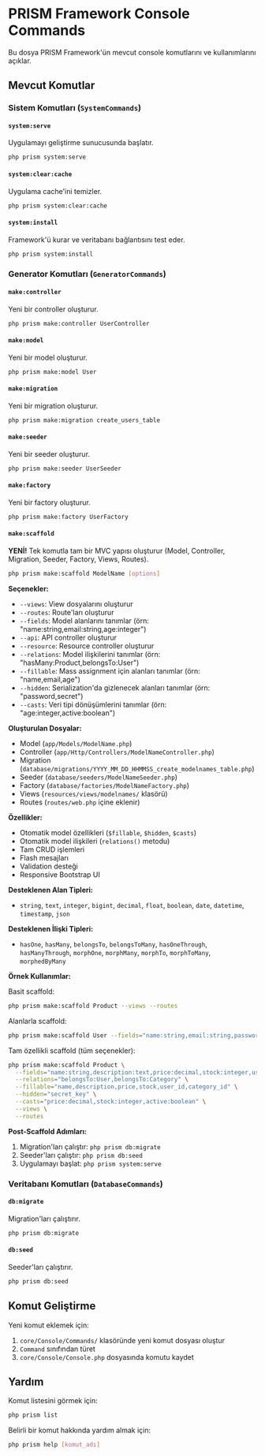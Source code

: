 # PRISM Framework Console Commands

Bu dosya PRISM Framework'ün mevcut console komutlarını ve kullanımlarını açıklar.

## Mevcut Komutlar

### Sistem Komutları (`SystemCommands`)

#### `system:serve`
Uygulamayı geliştirme sunucusunda başlatır.
```bash
php prism system:serve
```

#### `system:clear:cache`
Uygulama cache'ini temizler.
```bash
php prism system:clear:cache
```

#### `system:install`
Framework'ü kurar ve veritabanı bağlantısını test eder.
```bash
php prism system:install
```

### Generator Komutları (`GeneratorCommands`)

#### `make:controller`
Yeni bir controller oluşturur.
```bash
php prism make:controller UserController
```

#### `make:model`
Yeni bir model oluşturur.
```bash
php prism make:model User
```

#### `make:migration`
Yeni bir migration oluşturur.
```bash
php prism make:migration create_users_table
```

#### `make:seeder`
Yeni bir seeder oluşturur.
```bash
php prism make:seeder UserSeeder
```

#### `make:factory`
Yeni bir factory oluşturur.
```bash
php prism make:factory UserFactory
```

#### `make:scaffold`
**YENİ!** Tek komutla tam bir MVC yapısı oluşturur (Model, Controller, Migration, Seeder, Factory, Views, Routes).

```bash
php prism make:scaffold ModelName [options]
```

**Seçenekler:**
- `--views`: View dosyalarını oluşturur
- `--routes`: Route'ları oluşturur
- `--fields`: Model alanlarını tanımlar (örn: "name:string,email:string,age:integer")
- `--api`: API controller oluşturur
- `--resource`: Resource controller oluşturur
- `--relations`: Model ilişkilerini tanımlar (örn: "hasMany:Product,belongsTo:User")
- `--fillable`: Mass assignment için alanları tanımlar (örn: "name,email,age")
- `--hidden`: Serialization'da gizlenecek alanları tanımlar (örn: "password,secret")
- `--casts`: Veri tipi dönüşümlerini tanımlar (örn: "age:integer,active:boolean")

**Oluşturulan Dosyalar:**
- Model (`app/Models/ModelName.php`)
- Controller (`app/Http/Controllers/ModelNameController.php`)
- Migration (`database/migrations/YYYY_MM_DD_HHMMSS_create_modelnames_table.php`)
- Seeder (`database/seeders/ModelNameSeeder.php`)
- Factory (`database/factories/ModelNameFactory.php`)
- Views (`resources/views/modelnames/` klasörü)
- Routes (`routes/web.php` içine eklenir)

**Özellikler:**
- Otomatik model özellikleri (`$fillable`, `$hidden`, `$casts`)
- Otomatik model ilişkileri (`relations()` metodu)
- Tam CRUD işlemleri
- Flash mesajları
- Validation desteği
- Responsive Bootstrap UI

**Desteklenen Alan Tipleri:**
- `string`, `text`, `integer`, `bigint`, `decimal`, `float`, `boolean`, `date`, `datetime`, `timestamp`, `json`

**Desteklenen İlişki Tipleri:**
- `hasOne`, `hasMany`, `belongsTo`, `belongsToMany`, `hasOneThrough`, `hasManyThrough`, `morphOne`, `morphMany`, `morphTo`, `morphToMany`, `morphedByMany`

**Örnek Kullanımlar:**

Basit scaffold:
```bash
php prism make:scaffold Product --views --routes
```

Alanlarla scaffold:
```bash
php prism make:scaffold User --fields="name:string,email:string,password:string,age:integer" --views --routes
```

Tam özellikli scaffold (tüm seçenekler):
```bash
php prism make:scaffold Product \
  --fields="name:string,description:text,price:decimal,stock:integer,user_id:bigint,category_id:bigint" \
  --relations="belongsTo:User,belongsTo:Category" \
  --fillable="name,description,price,stock,user_id,category_id" \
  --hidden="secret_key" \
  --casts="price:decimal,stock:integer,active:boolean" \
  --views \
  --routes
```

**Post-Scaffold Adımları:**
1. Migration'ları çalıştır: `php prism db:migrate`
2. Seeder'ları çalıştır: `php prism db:seed`
3. Uygulamayı başlat: `php prism system:serve`

### Veritabanı Komutları (`DatabaseCommands`)

#### `db:migrate`
Migration'ları çalıştırır.
```bash
php prism db:migrate
```

#### `db:seed`
Seeder'ları çalıştırır.
```bash
php prism db:seed
```

## Komut Geliştirme

Yeni komut eklemek için:

1. `core/Console/Commands/` klasöründe yeni komut dosyası oluştur
2. `Command` sınıfından türet
3. `core/Console/Console.php` dosyasında komutu kaydet

## Yardım

Komut listesini görmek için:
```bash
php prism list
```

Belirli bir komut hakkında yardım almak için:
```bash
php prism help [komut_adı]
```
